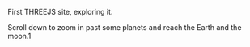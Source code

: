 First THREEJS site, exploring it.

Scroll down to zoom in past some planets and reach the Earth and the moon.1
